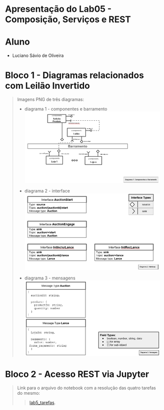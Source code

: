 # Apresentação do Lab05 - Composição, Serviços e REST

# Aluno
* Luciano Sávio de Oliveira

# Bloco 1 - Diagramas relacionados com Leilão Invertido

> Imagens PNG de três diagramas:
> * diagrama 1 - componentes e barramento
> ![Bloco 1 - Componentes e Barramento](images/Bloco1_Componentes_e_Barramento.png)
> 
> * diagrama 2 - interface
>![Bloco 1 - Interfaces](images/Bloco1_Interfaces.png)
>
> * diagrama 3 - mensagens
![Bloco 1 - Mensagens](images/Bloco1_Mensagens.png)


# Bloco 2 - Acesso REST via Jupyter

> Link para o arquivo do notebook com a resolução das quatro tarefas do mesmo:
> > [lab5_tarefas](notebook/lab5_tarefas.ipynb).
